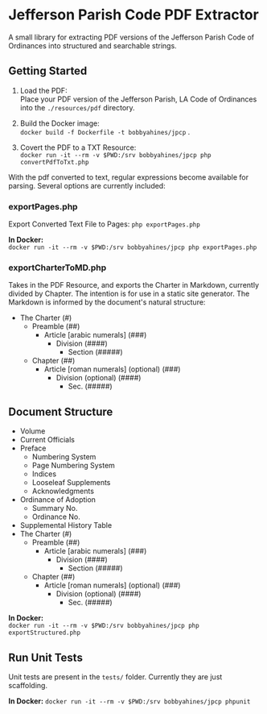 # Jefferson Parish Code PDF Extractor
A small library for extracting PDF versions of the Jefferson Parish
Code of Ordinances into structured and searchable strings.

## Getting Started

1. Load the PDF:  
  Place your PDF version of the Jefferson Parish, LA Code of Ordinances into the 
  `./resources/pdf` directory.
   
2. Build the Docker image:  
  `docker build -f Dockerfile -t bobbyahines/jpcp` .  

3. Covert the PDF to a TXT Resource:  
  `docker run -it --rm -v $PWD:/srv bobbyahines/jpcp php convertPdfToTxt.php`  

With the pdf converted to text, regular expressions become available for parsing.
Several options are currently included:

### exportPages.php
Export Converted Text File to Pages: `php exportPages.php`

**In Docker:**  
`docker run -it --rm -v $PWD:/srv bobbyahines/jpcp php exportPages.php`  

### exportCharterToMD.php  
Takes in the PDF Resource, and exports the Charter in Markdown, currently divided by Chapter. The intention is for use
 in a static site generator. The Markdown is informed by the document's natural structure:

* The Charter                   (#)
  * Preamble                    (##)
    * Article [arabic numerals] (###)
      * Division                (####)
        * Section               (#####) 
  * Chapter                                  (##)
    * Article [roman numerals] (optional)    (###)
      * Division (optional)                  (####)
        * Sec.                               (#####)


## Document Structure
* Volume
* Current Officials
* Preface
  * Numbering System
  * Page Numbering System
  * Indices
  * Looseleaf Supplements
  * Acknowledgments
* Ordinance of Adoption
  * Summary No.
  * Ordinance No.
* Supplemental History Table
* The Charter                   (#)
  * Preamble                    (##)
    * Article [arabic numerals] (###)
      * Division                (####)
        * Section               (#####) 
  * Chapter                                  (##)
    * Article [roman numerals] (optional)    (###)
      * Division (optional)                  (####)
        * Sec.                               (#####)

**In Docker:**  
`docker run -it --rm -v $PWD:/srv bobbyahines/jpcp php exportStructured.php`  

## Run Unit Tests

Unit tests are present in the `tests/` folder. Currently they are just scaffolding.

**In Docker:**
`docker run -it --rm -v $PWD:/srv bobbyahines/jpcp phpunit`
